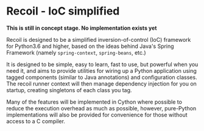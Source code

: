 # Recoil - IoC simplified

**This is still in concept stage. No implementation exists yet**

Recoil is designed to be a simplified inversion-of-control (IoC) framework for Python3.6 and higher, based on the ideas
behind Java's Spring Framework (namely `spring-context`, `spring-beans`, etc.)

It is designed to be simple, easy to learn, fast to use, but powerful when you need it, and aims to provide utilities
for wiring up a Python application using tagged components (similar to Java annotations) and configuration classes.
The recoil runner context will then manage dependency injection for you on startup, creating singletons of each
class you tag.

Many of the features will be implemented in Cython where possible to reduce the execution overhead as much as possible,
however, pure-Python implementations will also be provided for convenience for those without access to a C compiler.
